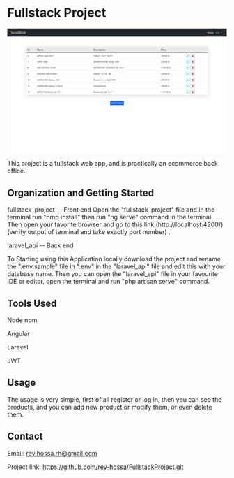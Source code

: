 # Fullstack Project

![Alt text](image.png "image")

This project is a fullstack web app, and is practically an ecommerce back office.

## Organization and Getting Started
fullstack_project -- Front end
Open the "fullstack_project" file and in the terminal run "nmp install" then run "ng serve" command in the terminal. Then open your favorite browser and go to this link (http://localhost:4200/) (verify output of terminal and take exactly port number) . 


laravel_api -- Back end

To Starting using this Application locally download the project and rename the ".env.sample" file in ".env" in the "laravel_api" file and edit this with your database name. Then you can open the "laravel_api" file in your favourite IDE or editor, open the terminal and run "php artisan serve" command.

## Tools Used

Node npm

Angular

Laravel

JWT


## Usage

The usage is very simple, first of all register or log in, then you can see the products, and you can add new product or modify them, or even delete them.

## Contact
Email: rey.hossa.rh@gmail.com

Project link: https://github.com/rey-hossa/FullstackProject.git
